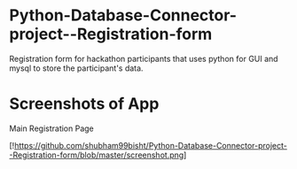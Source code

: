 # Python-Database-Connector-project--Registration-form
Registration form for hackathon participants that uses python for GUI and mysql to store the participant's data.


# Screenshots of App

Main Registration Page

[!https://github.com/shubham99bisht/Python-Database-Connector-project--Registration-form/blob/master/screenshot.png]
